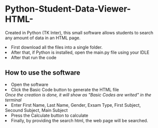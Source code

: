 # Python-Student-Data-Viewer-HTML-
Created in Python (TK Inter), this small software allows students to search any amount of data in an HTML page.

<li>First download all the files into a single folder.</li> 
<li>After that, if Python is installed, open the main.py file using your IDLE</li>
<li>After that run the code</li>
<h2>How to use the software </h2>
<li>Open the software</li>
<li>Click the Basic Code button to generate the HTML file</li>
<i>Once the creation is done, it will show as "Basic Codes are writed" in the terminal</i>
<li>Enter First Name, Last Name, Gender, Exsam Type, First Subject, Secound Subject, Main Subject</li>
<li>Press the Calculate button to calculate</li>
<li>Finally, by providing the search html, the web page will be searched.</li>

